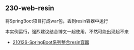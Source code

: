 ## 230-web-resin

将SpringBoot项目打成war包，丢到resin容器中运行

本实例运行，强烈建议结合博文一起使用，不然可能出现起不来

- [210126-SpringBoot系列整合resin容器](https://spring.hhui.top/spring-blog/2021/01/26/210126-SpringBoot%E7%B3%BB%E5%88%97%E6%95%B4%E5%90%88resin%E5%AE%B9%E5%99%A8/)
